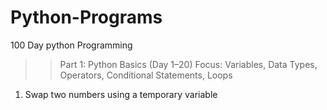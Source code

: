 # Python-Programs

100 Day python Programming

>> Part 1: Python Basics (Day 1–20) 
Focus: Variables, Data Types, Operators, Conditional Statements, Loops 
1. Swap two numbers using a temporary variable
